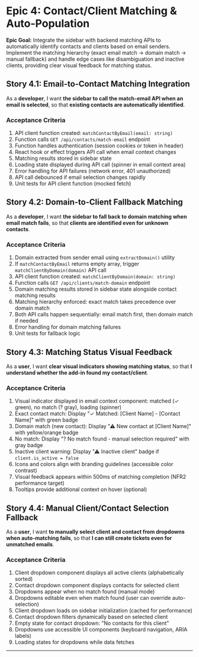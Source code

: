 # Epic 4: Contact/Client Matching & Auto-Population

**Epic Goal:** Integrate the sidebar with backend matching APIs to automatically identify contacts and clients based on email senders. Implement the matching hierarchy (exact email match → domain match → manual fallback) and handle edge cases like disambiguation and inactive clients, providing clear visual feedback for matching status.

## Story 4.1: Email-to-Contact Matching Integration

As a **developer**,
I want **the sidebar to call the match-email API when an email is selected**,
so that **existing contacts are automatically identified**.

### Acceptance Criteria

1. API client function created: `matchContactByEmail(email: string)`
2. Function calls `GET /api/contacts/match-email` endpoint
3. Function handles authentication (session cookies or token in header)
4. React hook or effect triggers API call when email context changes
5. Matching results stored in sidebar state
6. Loading state displayed during API call (spinner in email context area)
7. Error handling for API failures (network error, 401 unauthorized)
8. API call debounced if email selection changes rapidly
9. Unit tests for API client function (mocked fetch)

## Story 4.2: Domain-to-Client Fallback Matching

As a **developer**,
I want **the sidebar to fall back to domain matching when email match fails**,
so that **clients are identified even for unknown contacts**.

### Acceptance Criteria

1. Domain extracted from sender email using `extractDomain()` utility
2. If `matchContactByEmail` returns empty array, trigger `matchClientByDomain(domain)` API call
3. API client function created: `matchClientByDomain(domain: string)`
4. Function calls `GET /api/clients/match-domain` endpoint
5. Domain matching results stored in sidebar state alongside contact matching results
6. Matching hierarchy enforced: exact match takes precedence over domain match
7. Both API calls happen sequentially: email match first, then domain match if needed
8. Error handling for domain matching failures
9. Unit tests for fallback logic

## Story 4.3: Matching Status Visual Feedback

As a **user**,
I want **clear visual indicators showing matching status**,
so that **I understand whether the add-in found my contact/client**.

### Acceptance Criteria

1. Visual indicator displayed in email context component: matched (✓ green), no match (? gray), loading (spinner)
2. Exact contact match: Display "✓ Matched: [Client Name] - [Contact Name]" with green badge
3. Domain match (new contact): Display "⚠ New contact at [Client Name]" with yellow/orange badge
4. No match: Display "? No match found - manual selection required" with gray badge
5. Inactive client warning: Display "⚠ Inactive client" badge if `client.is_active = false`
6. Icons and colors align with branding guidelines (accessible color contrast)
7. Visual feedback appears within 500ms of matching completion (NFR2 performance target)
8. Tooltips provide additional context on hover (optional)


## Story 4.4: Manual Client/Contact Selection Fallback

As a **user**,
I want **to manually select client and contact from dropdowns when auto-matching fails**,
so that **I can still create tickets even for unmatched emails**.

### Acceptance Criteria

1. Client dropdown component displays all active clients (alphabetically sorted)
2. Contact dropdown component displays contacts for selected client
3. Dropdowns appear when no match found (manual mode)
4. Dropdowns editable even when match found (user can override auto-selection)
5. Client dropdown loads on sidebar initialization (cached for performance)
6. Contact dropdown filters dynamically based on selected client
7. Empty state for contact dropdown: "No contacts for this client"
8. Dropdowns use accessible UI components (keyboard navigation, ARIA labels)
9. Loading states for dropdowns while data fetches

---
